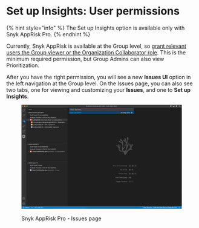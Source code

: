 # Set up Insights: User permissions

{% hint style="info" %}
The Set up Insights option is available only with Snyk AppRisk Pro.
{% endhint %}

Currently, Snyk AppRisk is available at the Group level, so [grant relevant users the Group viewer or the Organization Collaborator role](../../../admin/user-roles/user-role-management.md#manage-roles). This is the minimum required permission, but Group Admins can also view Prioritization.

After you have the right permission, you will see a new **Issues UI** option in the left navigation at the Group level. On the Issues page, you can also see two tabs, one for viewing and customizing your **Issues**, and one to **Set up Insights**.

<figure><img src="../../../.gitbook/assets/image (455).png" alt="Snyk AppRisk Pro - Issues page"><figcaption><p>Snyk AppRisk Pro - Issues page</p></figcaption></figure>
